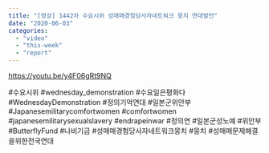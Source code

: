 ```yaml
---
title: "[영상] 1442차 수요시위 성매매경험당사자네트워크 뭉치 연대발언"
date: "2020-06-03"
categories: 
  - "video"
  - "this-week"
  - "report"
---
```


https://youtu.be/y4F06gRt9NQ

#수요시위 #wednesday\_demonstration #수요일은평화다 #WednesdayDemonstration #정의기억연대 #일본군위안부 #Japanesemilitarycomfortwomen #comfortwomen #japanesemilitarysexualslavery #endrapeinwar #정의연 #일본군성노예 #위안부 #ButterflyFund #나비기금 #성매매경험당사자네트워크뭉치 #뭉치 #성매매문제해결을위한전국연대
